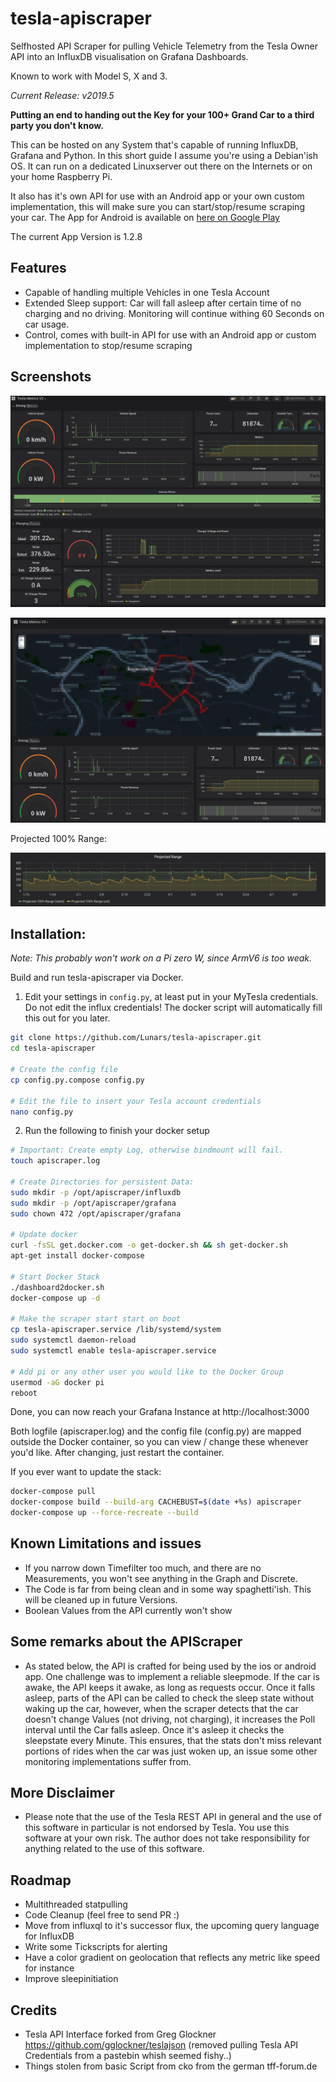 # tesla-apiscraper
Selfhosted API Scraper for pulling Vehicle Telemetry from the Tesla Owner API into an InfluxDB visualisation on Grafana Dashboards.

Known to work with Model S, X and 3.

_Current Release: v2019.5_

**Putting an end to __handing out the Key__ for your 100+ Grand Car to a third party you don't know.**

This can be hosted on any System that's capable of running InfluxDB, Grafana and Python. In this short guide I assume you're using a Debian'ish OS. It can run on a dedicated Linuxserver out there on the Internets or on your home Raspberry Pi.

It also has it's own API for use with an Android app or your own custom implementation, this will make sure you can start/stop/resume scraping your car. The App for Android is available on [here on Google Play](https://play.google.com/store/apps/details?id=to.mephis.apiscrapercontrol)

The current App Version is 1.2.8

## Features

- Capable of handling multiple Vehicles in one Tesla Account
- Extended Sleep support: Car will fall asleep after certain time of no charging and no driving. Monitoring will continue withing 60 Seconds on car usage.
- Control, comes with built-in API for use with an Android app or custom implementation to stop/resume scraping


## Screenshots

![Driving Dashboard](https://raw.githubusercontent.com/lephisto/tesla-apiscraper/master/screenshots/teslametrics_v2_1.png)

![Charging Dashboard](https://raw.githubusercontent.com/lephisto/tesla-apiscraper/master/screenshots/teslametrics_v2_2.png)

Projected 100% Range:

![Projected Graph](https://raw.githubusercontent.com/lephisto/tesla-apiscraper/master/screenshots/teslametrics_v2_3.png)

## Installation:

*Note: This probably won't work on a Pi zero W, since ArmV6 is too weak.*

Build and run tesla-apiscraper via Docker.

1. Edit your settings in `config.py`, at least put in your MyTesla credentials. Do not edit the influx credentials! The docker script will automatically fill this out for you later.

```bash
git clone https://github.com/Lunars/tesla-apiscraper.git
cd tesla-apiscraper

# Create the config file
cp config.py.compose config.py

# Edit the file to insert your Tesla account credentials
nano config.py
```

2. Run the following to finish your docker setup

```bash
# Important: Create empty Log, otherwise bindmount will fail.
touch apiscraper.log

# Create Directories for persistent Data:
sudo mkdir -p /opt/apiscraper/influxdb
sudo mkdir -p /opt/apiscraper/grafana
sudo chown 472 /opt/apiscraper/grafana

# Update docker
curl -fsSL get.docker.com -o get-docker.sh && sh get-docker.sh
apt-get install docker-compose

# Start Docker Stack
./dashboard2docker.sh
docker-compose up -d

# Make the scraper start start on boot
cp tesla-apiscraper.service /lib/systemd/system
sudo systemctl daemon-reload
sudo systemctl enable tesla-apiscraper.service

# Add pi or any other user you would like to the Docker Group
usermod -aG docker pi
reboot
```

Done, you can now reach your Grafana Instance at http://localhost:3000


Both logfile (apiscraper.log) and the config file (config.py) are mapped outside the Docker container, so you can view / change these whenever you'd like. After changing, just restart the container.

If you ever want to update the stack:

```bash
docker-compose pull
docker-compose build --build-arg CACHEBUST=$(date +%s) apiscraper
docker-compose up --force-recreate --build
```

## Known Limitations and issues

- If you narrow down Timefilter too much, and there are no Measurements, you won't see anything in the Graph and Discrete.
- The Code is far from being clean and in some way spaghetti'ish. This will be cleaned up in future Versions.
- Boolean Values from the API currently won't show

## Some remarks about the APIScraper

- As stated below, the API is crafted for being used by the ios or android app. One challenge was to implement a reliable sleepmode. If the car is awake, the API keeps it awake, as long as requests occur. Once it falls asleep, parts of the API can be called to check the sleep state without waking up the car, however, when the scraper detects that the car doesn't change Values (not driving, not charging), it increases the Poll interval until the Car falls asleep. Once it's asleep it checks the sleepstate every Minute. This ensures, that the stats don't miss relevant portions of rides when the car was just woken up, an issue some other monitoring implementations suffer from.

## More Disclaimer

- Please note that the use of the Tesla REST API in general and the use of this software in particular is not endorsed by Tesla. You use this software at your own risk. The author does not take responsibility for anything related to the use of this software.

## Roadmap

- Multithreaded statpulling
- Code Cleanup (feel free to send PR :)
- Move from influxql to it's successor flux, the upcoming query language for InfluxDB
- Write some Tickscripts for alerting
- Have a color gradient on geolocation that reflects any metric like speed for instance
- Improve sleepinitiation

## Credits

- Tesla API Interface forked from Greg Glockner https://github.com/gglockner/teslajson (removed pulling Tesla API Credentials from a pastebin whish seemed fishy..)
- Things stolen from basic Script from cko from the german tff-forum.de
